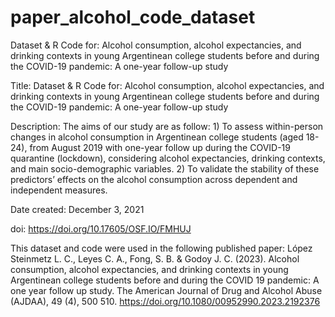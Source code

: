 # paper_alcohol_code_dataset
Dataset &amp; R Code for: Alcohol consumption, alcohol expectancies, and drinking contexts in young Argentinean college students before and during the COVID-19 pandemic: A one-year follow-up study

Title:
Dataset & R Code for: Alcohol consumption, alcohol expectancies, and drinking contexts in young Argentinean college students before and during the COVID-19 pandemic: A one-year follow-up study

Description:
The aims of our study are as follow: 1) To assess within-person changes in alcohol consumption in Argentinean college students (aged 18-24), from August 2019 with one-year follow up during the COVID-19 quarantine (lockdown), considering alcohol expectancies, drinking contexts, and main socio-demographic variables. 2) To validate the stability of these predictors’ effects on the alcohol consumption across dependent and independent measures.

Date created:
December 3, 2021

doi:
https://doi.org/10.17605/OSF.IO/FMHUJ

This dataset and code were used in the following published paper: 
López Steinmetz L. C., Leyes C. A., Fong, S. B. & Godoy J. C. (2023). Alcohol consumption, alcohol expectancies, and drinking contexts in young Argentinean college students before and during the COVID 19 pandemic: A one year follow up study. The American Journal of Drug and Alcohol Abuse (AJDAA), 49 (4), 500 510. https://doi.org/10.1080/00952990.2023.2192376


